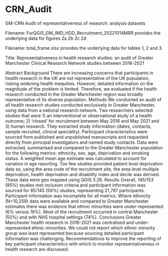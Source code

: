 # CRN_Audit
GM-CRN Audit of representativeness of research: analysis datasets

Filename: ForQGIS_GM_IMD_HDD_Recruitment_20221014MRR provides the underlying data for figures 2a 2b 2c 2d

Filename: total_frame.xlsx provides the underlying data for tables 1, 2 and 3.

Title: Representativeness in health research studies: an audit of Greater Manchester Clinical Research Network studies between 2016-2021

Abstract
Background 
There are increasing concerns that participants in health research in the UK are not representative of the UK population, risking widening health inequities. However, detailed information on the magnitude of the problem is limited. Therefore, we evaluated if the health research conducted in the Greater Manchester region was broadly representative of its diverse population.
Methods 
We conducted an audit of all health research studies conducted exclusively in Greater Manchester, using data from a national research network. Two researchers selected studies that were 1) an interventional or observational study of a health outcome; 2) ‘closed’ for recruitment between May 2016 and May 2021 and 3) human research. They extracted study information (dates, contacts, sample recruited, clinical speciality). Participant characteristics were sourced from published and unpublished manuscripts and requested directly from principal investigators and named study contacts.
Data were extracted, summarised and compared to the Greater Manchester population for the following metrics: ethnicity, sex, age, deprivation and smoking status. A weighted mean age estimate was calculated to account for variation in age reporting. Too few studies provided patient level deprivation data so, using the area code of the recruitment site, the area level multiple deprivation, health deprivation and disability index and decile was derived. These data were geo mapped using QGIS 3.26.
Results 
Overall, 145/153 (95%) studies met inclusion criteria and participant information was sourced for 85/145 (59%) studies, representing 21,797 participants. Participant information was incomplete for all metrics. Where ethnicity (N=10,259) data were available and compared to Greater Manchester estimates there was evidence that ethnic minorities were under-represented (6% versus 16%). Most of the recruitment occurred in central Manchester (50%) and with NHS hospital settings (74%).
Conclusions 
Greater Manchester health research in 2016-2021 was centralised and under-represented ethnic minorities. We could not report which ethnic minority group was least represented because sourcing detailed participant information was challenging. Recommendations to improve the reporting of key participant characteristics with which to monitor representativeness in health research are discussed.
